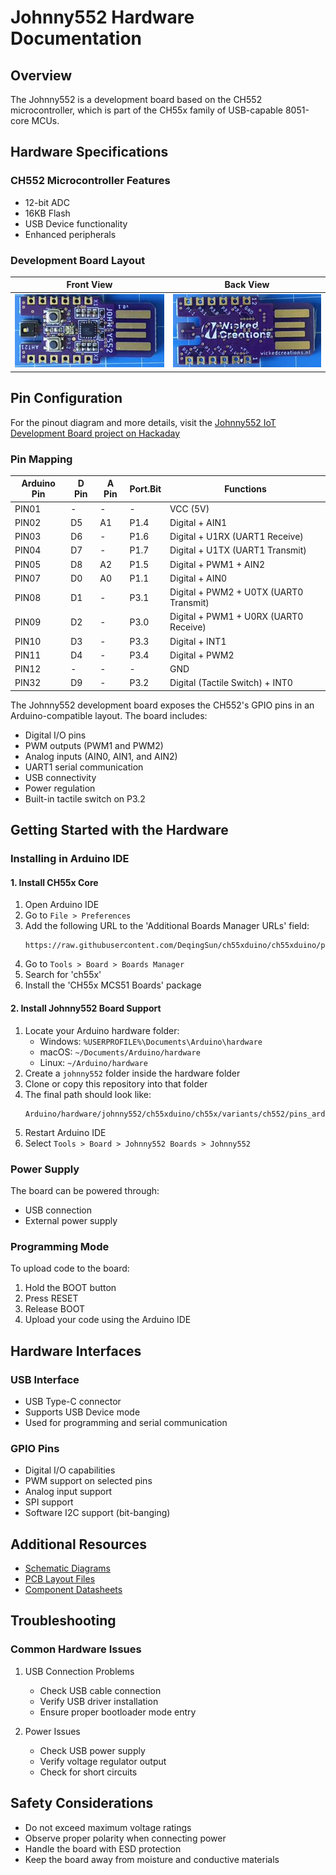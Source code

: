 # Johnny552 Hardware Documentation

## Overview

The Johnny552 is a development board based on the CH552 microcontroller, which is part of the CH55x family of USB-capable 8051-core MCUs.

## Hardware Specifications

### CH552 Microcontroller Features
- 12-bit ADC
- 16KB Flash
- USB Device functionality
- Enhanced peripherals

### Development Board Layout

Front View | Back View
:-------------------------:|:-------------------------:
![Johnny552 Development Board Front](johnny552-0.1.0_front.png) | ![Johnny552 Development Board Back](johnny552-0.1.0_back.png)

## Pin Configuration

For the pinout diagram and more details, visit the [Johnny552 IoT Development Board project on Hackaday](https://hackaday.io/project/202773-johnny552-iot-development-board)

### Pin Mapping

Arduino Pin | D Pin | A Pin | Port.Bit | Functions
------------|-------|-------|----------|------------------
PIN01       | -     | -     | -        | VCC (5V)
PIN02       | D5    | A1    | P1.4     | Digital + AIN1
PIN03       | D6    | -     | P1.6     | Digital + U1RX (UART1 Receive)
PIN04       | D7    | -     | P1.7     | Digital + U1TX (UART1 Transmit)
PIN05       | D8    | A2    | P1.5     | Digital + PWM1 + AIN2
PIN07       | D0    | A0    | P1.1     | Digital + AIN0
PIN08       | D1    | -     | P3.1     | Digital + PWM2 + U0TX (UART0 Transmit)
PIN09       | D2    | -     | P3.0     | Digital + PWM1 + U0RX (UART0 Receive)
PIN10       | D3    | -     | P3.3     | Digital + INT1
PIN11       | D4    | -     | P3.4     | Digital + PWM2
PIN12       | -     | -     | -        | GND
PIN32       | D9    | -     | P3.2     | Digital (Tactile Switch) + INT0

The Johnny552 development board exposes the CH552's GPIO pins in an Arduino-compatible layout. The board includes:
- Digital I/O pins
- PWM outputs (PWM1 and PWM2)
- Analog inputs (AIN0, AIN1, and AIN2)
- UART1 serial communication
- USB connectivity
- Power regulation
- Built-in tactile switch on P3.2

## Getting Started with the Hardware

### Installing in Arduino IDE

#### 1. Install CH55x Core
1. Open Arduino IDE
2. Go to `File > Preferences`
3. Add the following URL to the 'Additional Boards Manager URLs' field:
   ```
   https://raw.githubusercontent.com/DeqingSun/ch55xduino/ch55xduino/package_ch55xduino_mcs51_index.json
   ```
4. Go to `Tools > Board > Boards Manager`
5. Search for 'ch55x'
6. Install the 'CH55x MCS51 Boards' package

#### 2. Install Johnny552 Board Support
1. Locate your Arduino hardware folder:
   - Windows: `%USERPROFILE%\Documents\Arduino\hardware`
   - macOS: `~/Documents/Arduino/hardware`
   - Linux: `~/Arduino/hardware`
2. Create a `johnny552` folder inside the hardware folder
3. Clone or copy this repository into that folder
4. The final path should look like:
   ```
   Arduino/hardware/johnny552/ch55xduino/ch55x/variants/ch552/pins_arduino.h
   ```
5. Restart Arduino IDE
6. Select `Tools > Board > Johnny552 Boards > Johnny552`

### Power Supply
The board can be powered through:
- USB connection
- External power supply

### Programming Mode
To upload code to the board:
1. Hold the BOOT button
2. Press RESET
3. Release BOOT
4. Upload your code using the Arduino IDE

## Hardware Interfaces

### USB Interface
- USB Type-C connector
- Supports USB Device mode
- Used for programming and serial communication

### GPIO Pins
- Digital I/O capabilities
- PWM support on selected pins
- Analog input support
- SPI support
- Software I2C support (bit-banging)

## Additional Resources

- [Schematic Diagrams](schematics/)
- [PCB Layout Files](pcb/)
- [Component Datasheets](datasheets/)

## Troubleshooting

### Common Hardware Issues
1. USB Connection Problems
   - Check USB cable connection
   - Verify USB driver installation
   - Ensure proper bootloader mode entry

2. Power Issues
   - Check USB power supply
   - Verify voltage regulator output
   - Check for short circuits

## Safety Considerations

- Do not exceed maximum voltage ratings
- Observe proper polarity when connecting power
- Handle the board with ESD protection
- Keep the board away from moisture and conductive materials